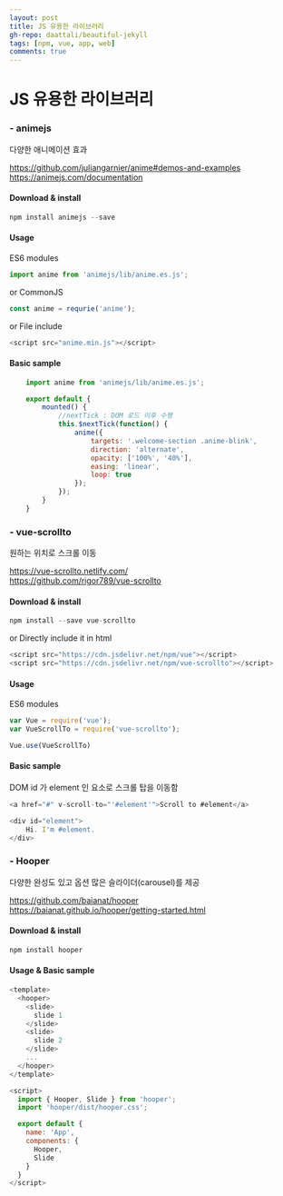 ```yaml
---  
layout: post
title: JS 유용한 라이브러리
gh-repo: daattali/beautiful-jekyll
tags: [npm, vue, app, web]
comments: true
---  
```


# JS 유용한 라이브러리

### - animejs

다양한 애니메이션 효과

https://github.com/juliangarnier/anime#demos-and-examples  
https://animejs.com/documentation

#### Download & install
```javascript
npm install animejs --save
```

#### Usage
ES6 modules
```javascript
import anime from 'animejs/lib/anime.es.js';
```
or CommonJS
```javascript
const anime = requrie('anime');
```
or File include
```javascript
<script src="anime.min.js"></script>
```

#### Basic sample
```javascript
    import anime from 'animejs/lib/anime.es.js';

    export default {
        mounted() {
            //nextTick : DOM 로드 이후 수행
            this.$nextTick(function() {
                anime({
                    targets: '.welcome-section .anime-blink',
                    direction: 'alternate',
                    opacity: ['100%', '40%'],
                    easing: 'linear',
                    loop: true
                });
            });
        }
    }
```
  
### - vue-scrollto

원하는 위치로 스크롤 이동

https://vue-scrollto.netlify.com/  
https://github.com/rigor789/vue-scrollto

#### Download & install
```javascript
npm install --save vue-scrollto
```
or Directly include it in html
```javascript
<script src="https://cdn.jsdelivr.net/npm/vue"></script>
<script src="https://cdn.jsdelivr.net/npm/vue-scrollto"></script>
```

#### Usage
ES6 modules
```javascript
var Vue = require('vue');
var VueScrollTo = require('vue-scrollto');

Vue.use(VueScrollTo)
```

#### Basic sample
DOM id 가 element 인 요소로 스크롤 탑을 이동함
```javascript
<a href="#" v-scroll-to="'#element'">Scroll to #element</a>

<div id="element">
    Hi. I'm #element.
</div>
```

### - Hooper

다양한 완성도 있고 옵션 많은 슬라이더(carousel)를 제공

https://github.com/baianat/hooper  
https://baianat.github.io/hooper/getting-started.html

#### Download & install
```javascript
npm install hooper
```

#### Usage & Basic sample
```javascript
<template>
  <hooper>
    <slide>
      slide 1
    </slide>
    <slide>
      slide 2
    </slide>
    ...
  </hooper>
</template>

<script>
  import { Hooper, Slide } from 'hooper';
  import 'hooper/dist/hooper.css';

  export default {
    name: 'App',
    components: {
      Hooper,
      Slide
    }
  }
</script>
```
